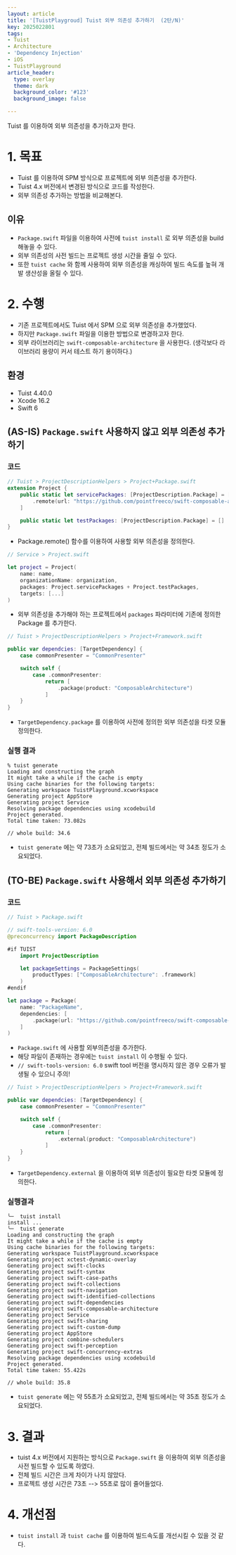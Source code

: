 ```yaml
---
layout: article
title: '[TuistPlaygroud] Tuist 외부 의존성 추가하기  (2탄/N)'
key: 2025022801
tags:
- Tuist
- Architecture
- 'Dependency Injection'
- iOS
- TuistPlayground
article_header:
  type: overlay
  theme: dark
  background_color: '#123'
  background_image: false

---
```


Tuist 를 이용하여 외부 의존성을 추가하고자 한다. 

<!--more-->

# 1. 목표 
- Tuist 를 이용하여 SPM 방식으로 프로젝트에 외부 의존성을 추가한다.
- Tuist 4.x 버전에서 변경된 방식으로 코드를 작성한다. 
- 외부 의존성 추가하는 방법을 비교해본다.

## 이유
- `Package.swift` 파일을 이용하여 사전에 `tuist install` 로 외부 의존성을 build 해놓을 수 있다. 
- 외부 의존성의 사전 빌드는 프로젝트 생성 시간을 줄일 수 있다.
- 또한 `tuist cache` 와 함께 사용하여 외부 의존성을 캐싱하여 빌드 속도를 높혀 개발 생산성을 올릴 수 있다. 

# 2. 수행
- 기존 프로젝트에서도 Tuist 에서 SPM 으로 외부 의존성을 추가했었다.
- 하지만 `Package.swift` 파일을 이용한 방법으로 변경하고자 한다. 
- 외부 라이브러리는 `swift-composable-architecture` 을 사용한다. (생각보다 라이브러리 용량이 커서 테스트 하기 용이하다.)

## 환경
- Tuist 4.40.0
- Xcode 16.2
- Swift 6

## (AS-IS) `Package.swift` 사용하지 않고 외부 의존성 추가하기 

### 코드 
```swift
// Tuist > ProjectDescriptionHelpers > Project+Package.swift
extension Project {
    public static let servicePackages: [ProjectDescription.Package] = [
        .remote(url: "https://github.com/pointfreeco/swift-composable-architecture.git", requirement: .exact("1.17.1")),
    ]

    public static let testPackages: [ProjectDescription.Package] = []
}
```
- Package.remote() 함수를 이용하여 사용할 외부 의존성을 정의한다. 

```swift
// Service > Project.swift

let project = Project(
    name: name,
    organizationName: organization,
    packages: Project.servicePackages + Project.testPackages,
    targets: [...]
)
```
- 외부 의존성을 추가해야 하는 프로젝트에서 `packages` 파라미터에 기존에 정의한 Package 를 추가한다. 

```swift
// Tuist > ProjectDescriptionHelpers > Project+Framework.swift

public var dependcies: [TargetDependency] {
    case commonPresenter = "CommonPresenter"

    switch self {
        case .commonPresenter:
            return [
                .package(product: "ComposableArchitecture")
            ]
    }
}
```
- `TargetDependency.package` 를 이용하여 사전에 정의한 외부 의존성을 타겟 모듈 정의한다.


### 실행 결과

```shell
% tuist generate
Loading and constructing the graph
It might take a while if the cache is empty
Using cache binaries for the following targets: 
Generating workspace TuistPlayground.xcworkspace
Generating project AppStore
Generating project Service
Resolving package dependencies using xcodebuild
Project generated.
Total time taken: 73.082s

// whole build: 34.6
```
- `tuist generate` 에는 약 73초가 소요되었고, 전체 빌드에서는 약 34초 정도가 소요되었다. 


## (TO-BE) `Package.swift` 사용해서 외부 의존성 추가하기 

### 코드

```swift
// Tuist > Package.swift

// swift-tools-version: 6.0
@preconcurrency import PackageDescription

#if TUIST
    import ProjectDescription

    let packageSettings = PackageSettings(
        productTypes: ["ComposableArchitecture": .framework]
    )
#endif

let package = Package(
    name: "PackageName",
    dependencies: [
        .package(url: "https://github.com/pointfreeco/swift-composable-architecture.git", .upToNextMajor(from: "1.17.1"))
    ]
)
```
- `Package.swift` 에 사용할 외부의존성을 추가한다.
- 해당 파일이 존재하는 경우에는 `tuist install` 이 수행될 수 있다. 
- `// swift-tools-version: 6.0` swift tool 버전을 명시하지 않은 경우 오류가 발생될 수 있으니 주의!

```swift
// Tuist > ProjectDescriptionHelpers > Project+Framework.swift

public var dependcies: [TargetDependency] {
    case commonPresenter = "CommonPresenter"

    switch self {
        case .commonPresenter:
            return [
                .external(product: "ComposableArchitecture")
            ]
    }
}
```
- `TargetDependency.external` 을 이용하여 외부 의존성이 필요한 타겟 모듈에 정의한다. 

### 실행결과

```shell
╰─  tuist install
install ...
╰─  tuist generate
Loading and constructing the graph
It might take a while if the cache is empty
Using cache binaries for the following targets: 
Generating workspace TuistPlayground.xcworkspace
Generating project xctest-dynamic-overlay
Generating project swift-clocks
Generating project swift-syntax
Generating project swift-case-paths
Generating project swift-collections
Generating project swift-navigation
Generating project swift-identified-collections
Generating project swift-dependencies
Generating project swift-composable-architecture
Generating project Service
Generating project swift-sharing
Generating project swift-custom-dump
Generating project AppStore
Generating project combine-schedulers
Generating project swift-perception
Generating project swift-concurrency-extras
Resolving package dependencies using xcodebuild
Project generated.
Total time taken: 55.422s

// whole build: 35.8
```
- `tuist generate` 에는 약 55초가 소요되었고, 전체 빌드에서는 약 35초 정도가 소요되었다. 


# 3. 결과
- tuist 4.x 버전에서 지원하는 방식으로 `Package.swift` 을 이용하여 외부 의존성을 사전 빌드할 수 있도록 하였다.
- 전체 빌드 시간은 크게 차이가 나지 않았다. 
- 프로젝트 생성 시간은 73초 --> 55초로 많이 줄어들었다.

# 4. 개선점
- `tuist install` 과 `tuist cache` 를 이용하여 빌드속도를 개선시킬 수 있을 것 같다. 